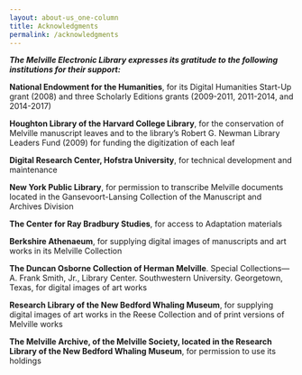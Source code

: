 ```yaml
---
layout: about-us_one-column
title: Acknowledgments
permalink: /acknowledgments
---
```

 
_**The Melville Electronic Library expresses its gratitude to the following institutions for their support:**_


**National Endowment for the Humanities**, for its Digital Humanities Start-Up grant (2008) and three Scholarly Editions grants (2009-2011, 2011-2014, and 2014-2017)


**Houghton Library of the Harvard College Library**, for the conservation of Melville manuscript leaves and to the library’s Robert G. Newman Library Leaders Fund (2009) for funding the digitization of each leaf

**Digital Research Center, Hofstra University**, for technical development and maintenance

**New York Public Library**, for permission to transcribe Melville documents located in the Gansevoort-Lansing Collection of the Manuscript and Archives Division

**The Center for Ray Bradbury Studies**, for access to Adaptation materials

**Berkshire Athenaeum**, for supplying digital images of manuscripts and art works in its Melville Collection

**The Duncan Osborne Collection of Herman Melville**. Special Collections—A. Frank Smith, Jr., Library Center. Southwestern University. Georgetown, Texas, for digital images of art works

**Research Library of the New Bedford Whaling Museum**, for supplying digital images of art works in the Reese Collection and of print versions of Melville works

**The Melville Archive, of the Melville Society, located in the Research Library of the New Bedford Whaling Museum**, for permission to use its holdings

